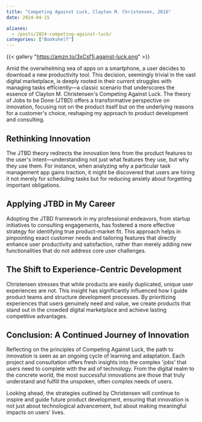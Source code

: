 ```yaml
---
title: "Competing Against Luck, Clayton M. Christensen, 2016"
date: 2024-04-15

aliases:
  - /posts/2024-competing-against-luck/
categories: ["Bookshelf"]
---
```


{{< gallery "https://amzn.to/3xCsf1i,against-luck.png" >}}

Amid the overwhelming sea of apps on a smartphone, a user decides to download a new productivity tool. This decision, seemingly trivial in the vast digital marketplace, is deeply rooted in their current struggles with managing tasks efficiently—a classic scenario that underscores the essence of Clayton M. Christensen's Competing Against Luck. The theory of Jobs to be Done (JTBD) offers a transformative perspective on innovation, focusing not on the product itself but on the underlying reasons for a customer's choice, reshaping my approach to product development and consulting.

## Rethinking Innovation

The JTBD theory redirects the innovation lens from the product features to the user's intent—understanding not just what features they use, but why they use them. For instance, when analyzing why a particular task management app gains traction, it might be discovered that users are hiring it not merely for scheduling tasks but for reducing anxiety about forgetting important obligations.

## Applying JTBD in My Career

Adopting the JTBD framework in my professional endeavors, from startup initiatives to consulting engagements, has fostered a more effective strategy for identifying true product-market fit. This approach helps in pinpointing exact customer needs and tailoring features that directly enhance user productivity and satisfaction, rather than merely adding new functionalities that do not address core user challenges.

## The Shift to Experience-Centric Development

Christensen stresses that while products are easily duplicated, unique user experiences are not. This insight has significantly influenced how I guide product teams and structure development processes. By prioritizing experiences that users genuinely need and value, we create products that stand out in the crowded digital marketplace and achieve lasting competitive advantages.

## Conclusion: A Continued Journey of Innovation

Reflecting on the principles of Competing Against Luck, the path to innovation is seen as an ongoing cycle of learning and adaptation. Each project and consultation offers fresh insights into the complex 'jobs' that users need to complete with the aid of technology. From the digital realm to the concrete world, the most successful innovations are those that truly understand and fulfill the unspoken, often complex needs of users.

Looking ahead, the strategies outlined by Christensen will continue to inspire and guide future product development, ensuring that innovation is not just about technological advancement, but about making meaningful impacts on users' lives.
